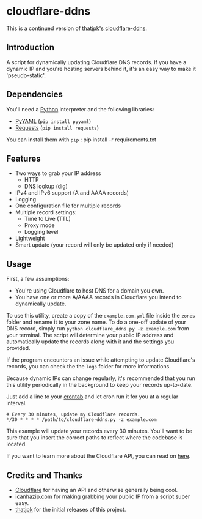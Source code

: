# cloudflare-ddns
This is a continued version of [thatjpk's cloudflare-ddns](https://github.com/thatjpk/cloudflare-ddns).

## Introduction
A script for dynamically updating Cloudflare DNS records.
If you have a dynamic IP and you're hosting servers behind it, it's an easy way to make it 'pseudo-static'.

## Dependencies
You'll need a [Python](https://www.python.org/downloads/) interpreter and the following libraries:
 - [PyYAML](https://bitbucket.org/xi/pyyaml) (`pip install pyyaml`)
 - [Requests](http://docs.python-requests.org/en/latest/) (`pip install
   requests`)
   
You can install them with `pip` :
	pip install -r requirements.txt
	
## Features
  - Two ways to grab your IP address
  	- HTTP 
	- DNS lookup (dig)
  - IPv4 and IPv6 support (A and AAAA records)
  - Logging
  - One configuration file for multiple records
  - Multiple record settings:
  	- Time to Live (TTL)
	- Proxy mode
	- Logging level
  - Lightweight
  - Smart update (your record will only be updated only if needed)

## Usage
First, a few assumptions:
  - You're using Cloudflare to host DNS for a domain you own.
  - You have one or more A/AAAA records in Cloudflare you intend to dynamically update.

To use this utility, create a copy of the `example.com.yml` file inside the `zones` folder and
rename it to your zone name.
To do a one-off update of your DNS record, simply run `python
cloudflare_ddns.py -z example.com` from your terminal.
The script will determine your public IP address and automatically update the records along with it and the settings you provided.

If the program encounters an issue while attempting to update Cloudflare's 
records, you can check the the `logs` folder for more informations.

Because dynamic IPs can change regularly, it's recommended that you run this
utility periodically in the background to keep your records up-to-date.

Just add a line to your [crontab](http://en.wikipedia.org/wiki/Cron) and let
cron run it for you at a regular interval.

    # Every 30 minutes, update my Cloudflare records.
    */30 * * * * /path/to/cloudflare-ddns.py -z example.com

This example will update your records every 30 minutes. You'll want to be sure
that you insert the correct paths to reflect where the codebase is located.

If you want to learn more about the Cloudflare API, you can read on
[here](https://api.cloudflare.com/).

## Credits and Thanks
 - [Cloudflare](https://www.cloudflare.com/) for having an API and otherwise
   generally being cool.
 - [icanhazip.com](http://icanhazip.com/) for making grabbing your public IP
    from a script super easy.
 - [thatjpk](https://github.com/thatjpk/) for the initial releases of this project.

